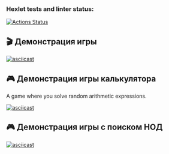 ### Hexlet tests and linter status:

[![Actions Status](https://github.com/Xenia-Golb/frontend-project-44/actions/workflows/hexlet-check.yml/badge.svg)](https://github.com/Xenia-Golb/frontend-project-44/actions)

## 🎬 Демонстрация игры

[![asciicast](https://asciinema.org/a/oC0qtVLPAghQ6GoSCx8NwaMMn.svg)](https://asciinema.org/a/oC0qtVLPAghQ6GoSCx8NwaMMn)

## 🎮 Демонстрация игры калькулятора

A game where you solve random arithmetic expressions.

[![asciicast](https://asciinema.org/a/kAfQOKDaY1YOVQ8LdmywAn5Zt.svg)](https://asciinema.org/a/kAfQOKDaY1YOVQ8LdmywAn5Zt)

## 🎮 Демонстрация игры с поиском НОД

[![asciicast](https://asciinema.org/a/gOWhmqTaHR1BGkzr4iVt6woN2.svg)](https://asciinema.org/a/gOWhmqTaHR1BGkzr4iVt6woN2)
